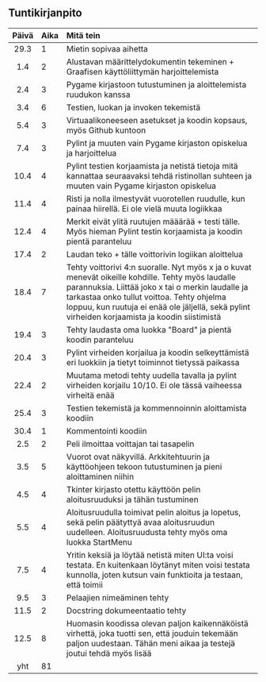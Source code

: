 ## Tuntikirjanpito

| Päivä | Aika | Mitä tein  |
| :----:|:-----| :-----|
| 29.3  |  1   | Mietin sopivaa aihetta |
| 1.4   |  2   | Alustavan määrittelydokumentin tekeminen + Graafisen käyttöliittymän harjoittelemista |
| 2.4   |  3   | Pygame kirjastoon tutustuminen ja aloittelemista ruudukon kanssa |
| 3.4   |  6   | Testien, luokan ja invoken tekemistä |
| 5.4   |  3   | Virtuaalikoneeseen asetukset ja koodin kopsaus, myös Github kuntoon |
| 7.4   |  3   | Pylint ja muuten vain Pygame kirjaston opiskelua ja harjoittelua |
| 10.4  |  4   | Pylint testien korjaamista ja netistä tietoja mitä kannattaa seuraavaksi tehdä ristinollan suhteen ja muuten vain Pygame kirjaston opiskelua |
| 11.4  |  4   | Risti ja nolla ilmestyvät vuorotellen ruudulle, kun painaa hiirellä. Ei ole vielä muuta logiikkaa |
| 12.4  |  4   | Merkit eivät ylitä ruutujen määärää + testi tälle. Myös hieman Pylint testin korjaamista ja koodin pientä paranteluu |
| 17.4  |  2   | Laudan teko + tälle voittorivin logiikan aloittelua |
| 18.4  |  7   | Tehty voittorivi 4:n suoralle. Nyt myös x ja o kuvat menevät oikeille kohdille. Tehty myös laudalle parannuksia. Liittää joko x tai o merkin laudalle ja tarkastaa onko tullut voittoa. Tehty ohjelma loppuu, kun ruutuja ei enää ole jäljellä, sekä pylint virheiden korjaamista ja koodin siistimistä |
| 19.4  |  3   | Tehty laudasta oma luokka "Board" ja pientä koodin paranteluu |
| 20.4  |  3   | Pylint virheiden korjailua ja koodin selkeyttämistä eri luokkiin ja tietyt toiminnot tietyssä paikassa |
| 22.4  |  2   | Muutama metodi tehty uudella tavalla ja pylint virheiden korjailu 10/10. Ei ole tässä vaiheessa virheitä enää |
| 25.4  |  3   | Testien tekemistä ja kommennoinnin aloittamista koodiin |
| 30.4  |  1   | Kommentointi koodiin |
| 2.5   |  2   | Peli ilmoittaa voittajan tai tasapelin |
| 3.5   |  5   | Vuorot ovat näkyvillä. Arkkitehtuurin ja käyttöohjeen tekoon tutustuminen ja pieni aloittaminen niihin |
| 4.5   |  4   | Tkinter kirjasto otettu käyttöön pelin aloitusruuduksi ja tähän tustuminen |
| 5.5   |  4   | Aloitusruudulla toimivat pelin aloitus ja lopetus, sekä pelin päätyttyä avaa aloitusruudun uudelleen. Aloitusruudusta tehty myös oma luokka StartMenu |
| 7.5   |  4   | Yritin keksiä ja löytää netistä miten UI:ta voisi testata. En kuitenkaan löytänyt miten voisi testata kunnolla, joten kutsun vain funktioita ja testaan, että toimii |
| 9.5   |  3   | Pelaajien nimeäminen tehty |
| 11.5  |  2   | Docstring dokumeentaatio tehty |
| 12.5  |  8   | Huomasin koodissa olevan paljon kaikennäköistä virhettä, joka tuotti sen, että jouduin tekemään paljon uudestaan. Tähän meni aikaa ja testejä joutui tehdä myös lisää |
| yht   |  81  | | 
